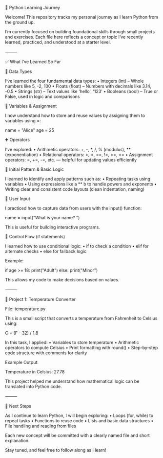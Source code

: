 🌱 Python Learning Journey

Welcome! This repository tracks my personal journey as I learn Python from the ground up.

I’m currently focused on building foundational skills through small projects and exercises. Each file here reflects a concept or topic I’ve recently learned, practiced, and understood at a starter level.

⸻

✅ What I’ve Learned So Far

🧠 Data Types

I’ve learned the four fundamental data types:
	•	Integers (int) – Whole numbers like 5, -2, 100
	•	Floats (float) – Numbers with decimals like 3.14, -0.5
	•	Strings (str) – Text values like 'hello', '123'
	•	Booleans (bool) – True or False, used in logic and comparisons

🧮 Variables & Assignment

I now understand how to store and reuse values by assigning them to variables using =:

name = "Alice"
age = 25

➕ Operators

I’ve explored:
	•	Arithmetic operators: +, -, *, /, % (modulus), ** (exponentiation)
	•	Relational operators: >, <, ==, !=, >=, <=
	•	Assignment operators: =, +=, -=, etc. — helpful for updating values efficiently

🎯 Initial Pattern & Basic Logic

I learned to identify and apply patterns such as:
	•	Repeating tasks using variables
	•	Using expressions like a ** b to handle powers and exponents
	•	Writing clear and consistent code layouts (clean indentation, naming)

🧾 User Input

I practiced how to capture data from users with the input() function:

name = input("What is your name? ")

This is useful for building interactive programs.

🔀 Control Flow (if statements)

I learned how to use conditional logic:
	•	if to check a condition
	•	elif for alternate checks
	•	else for fallback logic

Example:

if age >= 18:
    print("Adult")
else:
    print("Minor")

This allows my code to make decisions based on values.

⸻

🧪 Project 1: Temperature Converter

File: temperature.py

This is a small script that converts a temperature from Fahrenheit to Celsius using:

C = (F - 32) / 1.8

In this task, I applied:
	•	Variables to store temperature
	•	Arithmetic operators to compute Celsius
	•	Print formatting with round()
	•	Step-by-step code structure with comments for clarity

Example Output:

Temperature in Celsius: 27.78

This project helped me understand how mathematical logic can be translated into Python code.

⸻

🚀 Next Steps

As I continue to learn Python, I will begin exploring:
	•	Loops (for, while) to repeat tasks
	•	Functions to reuse code
	•	Lists and basic data structures
	•	File handling and reading from files

Each new concept will be committed with a clearly named file and short explanation.

Stay tuned, and feel free to follow along as I learn!

